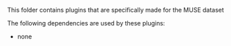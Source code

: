 This folder contains plugins that are specifically made for the MUSE dataset

The following dependencies are used by these plugins:
- none
